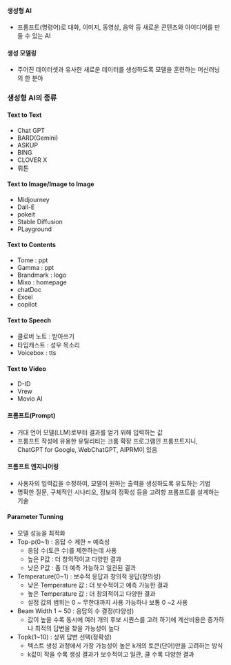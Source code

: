 #### 생성형 AI
- 프롬프트(명령어)로 대화, 이미지, 동영상, 음악 등 새로운 콘텐츠와 아이디어를 만들 수 있는 AI

#### 생성 모델링
- 주어진 데이터셋과 유사한 새로운 데이터를 생성하도록 모델을 훈련하는 머신러닝의 한 분야

### 생성형 AI의 종류
#### Text to Text
- Chat GPT
- BARD(Gemini)
- ASKUP
- BING
- CLOVER X
- 뤼튼

#### Text to Image/Image to Image
- Midjourney
- Dall-E
- pokeit
- Stable Diffusion
- PLayground

#### Text to Contents
- Tome : ppt
- Gamma : ppt
- Brandmark : logo
- Mixo : homepage
- chatDoc
- Excel
- copilot

#### Text to Speech
- 클로버 노트 : 받아쓰기
- 타입캐스트 : 성우 목소리
- Voicebox : tts

#### Text to Video
- D-ID
- Vrew
- Movio AI

#### 프롬프트(Prompt)
- 거대 언어 모델(LLM)로부터 결과를 얻기 위해 입력하는 값
- 프롬프트 작성에 유용한 유틸리티는 크롬 확장 프로그램인 프롬프트지니, ChatGPT for Google, WebChatGPT, AIPRM이 있음

#### 프롬프트 엔지니어링
- 사용자의 입력값을 수정하여, 모델이 원하는 출력을 생성하도록 유도하는 기법
- 명확한 질문, 구체적인 시나리오, 정보의 정확성 등을 고려항 프롬프트를 설계하는 기술

#### Parameter Tunning
- 모델 성능을 최적화
- Top-p(0~1) : 응답 수 제한 = 예측성
	- 응답 수(토큰 수)를 제한하는데 사용
	- 높은 P값 : 더 창의적이고 다양한 결과
	- 낮은 P값 : 좀 더 예측 가능하고 일관된 결과
- Temperature(0~1) : 보수적 응답과 창의적 응답(창의성)
	- 낮은 Temperature 값 : 더 보수적이고 예측 가능한 결과
	- 높은 Temperature 값 : 더 창의적이고 다양한 결과
	- 설정 값의 범위는 0 ~ 무한대까지 사용 가능하나 보통 0 ~2 사용
- Beam Width 1 ~ 50 : 응답의 수 결정(다양성)
	- 값이 높을 수록 동시에 여러 개의 후보 시퀀스를 고려 하기에 계산비용은 증가하나 최적의 답변을 찾을 가능성이 높다
- Topk(1~10) : 상위 답변 선택(정확성)
	- 텍스트 생성 과정에서 가장 가능성이 높은 k개의 토큰(단어)만을 고려하는 방식
	- k값이 작을 수록 생성 결과가 보수적이고 일관, 클 수록 다양한 결과